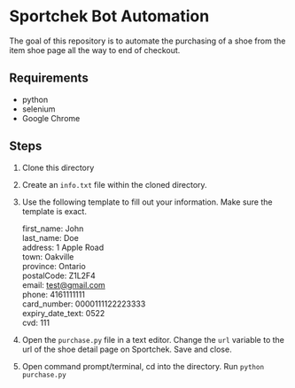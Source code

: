 # Sportchek Bot Automation

The goal of this repository is to automate the purchasing of a shoe from the item shoe page all the way to end of checkout. 

## Requirements
- python
- selenium
- Google Chrome

## Steps
1. Clone this directory
2. Create an `info.txt` file within the cloned directory.
3. Use the following template to fill out your information. Make sure the template is exact.

    first_name: John  
    last_name: Doe  
    address: 1 Apple Road    
    town: Oakville   
    province: Ontario  
    postalCode: Z1L2F4    
    email: test@gmail.com  
    phone: 4161111111    
    card_number: 0000111122223333  
    expiry_date_text: 0522  
    cvd: 111  

4. Open the `purchase.py` file in a text editor. Change the `url` variable to the url of the shoe detail page on Sportchek. Save and close.
5. Open command prompt/terminal, cd into the directory. Run `python purchase.py`
